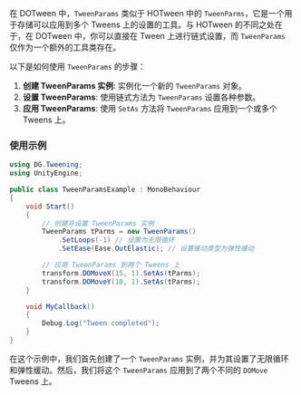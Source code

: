 在 DOTween 中，`TweenParams` 类似于 HOTween 中的 `TweenParms`，它是一个用于存储可以应用到多个 Tweens 上的设置的工具。与 HOTween 的不同之处在于，在 DOTween 中，你可以直接在 Tween 上进行链式设置，而 `TweenParams` 仅作为一个额外的工具类存在。

以下是如何使用 `TweenParams` 的步骤：
1. **创建 TweenParams 实例**: 实例化一个新的 `TweenParams` 对象。
2. **设置 TweenParams**: 使用链式方法为 `TweenParams` 设置各种参数。
3. **应用 TweenParams**: 使用 `SetAs` 方法将 `TweenParams` 应用到一个或多个 Tweens 上。

### 使用示例
```csharp
using DG.Tweening;
using UnityEngine;

public class TweenParamsExample : MonoBehaviour
{
    void Start()
    {
        // 创建并设置 TweenParams 实例
        TweenParams tParms = new TweenParams()
            .SetLoops(-1) // 设置为无限循环
            .SetEase(Ease.OutElastic); // 设置缓动类型为弹性缓动

        // 应用 TweenParams 到两个 Tweens 上
        transform.DOMoveX(15, 1).SetAs(tParms);
        transform.DOMoveY(10, 1).SetAs(tParms);
    }

    void MyCallback()
    {
        Debug.Log("Tween completed");
    }
}
```

在这个示例中，我们首先创建了一个 `TweenParams` 实例，并为其设置了无限循环和弹性缓动。然后，我们将这个 `TweenParams` 应用到了两个不同的 `DOMove` Tweens 上。

